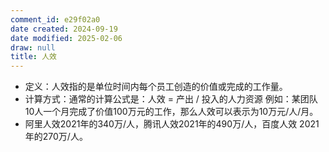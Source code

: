 ```yaml
---
comment_id: e29f02a0
date created: 2024-09-19
date modified: 2025-02-06
draw: null
title: 人效
---
```

- 定义：人效指的是单位时间内每个员工创造的价值或完成的工作量。
- 计算方式：通常的计算公式是：人效 = 产出 / 投入的人力资源 例如：某团队10人一个月完成了价值100万元的工作，那么人效可以表示为10万元/人/月。
- 阿里人效2021年的340万/人，腾讯人效2021年的490万/人，百度人效 2021年的270万/人。
